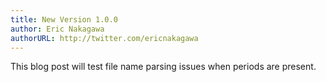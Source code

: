 ```yaml
---
title: New Version 1.0.0
author: Eric Nakagawa
authorURL: http://twitter.com/ericnakagawa
---
```


This blog post will test file name parsing issues when periods are present.
